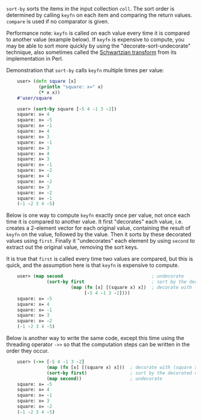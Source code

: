 `sort-by` sorts the items in the input collection `coll`.  The sort
order is determined by calling `keyfn` on each item and comparing the
return values.  `compare` is used if no comparator is given.

Performance note: `keyfn` is called on each value every time it is
compared to another value (example below).  If `keyfn` is expensive to
compute, you may be able to sort more quickly by using the
"decorate-sort-undecorate" technique, also sometimes called the
[Schwartzian transform][Schwartzian_transform] from its implementation
in Perl.

[Schwartzian_transform]: http://en.wikipedia.org/wiki/Schwartzian_transform

Demonstration that `sort-by` calls `keyfn` multiple times per value:

```clojure
    user> (defn square [x]
            (println "square: x=" x)
            (* x x))
    #'user/square

    user> (sort-by square [-5 4 -1 3 -2])
    square: x= 4
    square: x= -5
    square: x= -1
    square: x= 4
    square: x= 3
    square: x= -1
    square: x= 3
    square: x= 4
    square: x= 3
    square: x= -1
    square: x= -2
    square: x= 4
    square: x= -2
    square: x= 3
    square: x= -2
    square: x= -1
    (-1 -2 3 4 -5)
```

Below is one way to compute `keyfn` exactly once per value, not once
each time it is compared to another value.  It first "decorates" each
value, i.e. creates a 2-element vector for each original value,
containing the result of `keyfn` on the value, followed by the value.
Then it sorts by these decorated values using `first`.  Finally it
"undecorates" each element by using `second` to extract out the
original value, removing the sort keys.

It is true that `first` is called every time two values are compared,
but this is quick, and the assumption here is that `keyfn` is
expensive to compute.

```clojure
    user> (map second                                 ; undecorate
               (sort-by first                         ; sort by the decorated value
                        (map (fn [x] [(square x) x])  ; decorate with (square x)
                             [-5 4 -1 3 -2])))
    square: x= -5
    square: x= 4
    square: x= -1
    square: x= 3
    square: x= -2
    (-1 -2 3 4 -5)
```

Below is another way to write the same code, except this time using
the threading operator `->>` so that the computation steps can be
written in the order they occur.

```clojure
    user> (->> [-5 4 -1 3 -2]
               (map (fn [x] [(square x) x]))  ; decorate with (square x)
               (sort-by first)                ; sort by the decorated value
               (map second))                  ; undecorate
    square: x= -5
    square: x= 4
    square: x= -1
    square: x= 3
    square: x= -2
    (-1 -2 3 4 -5)
```
